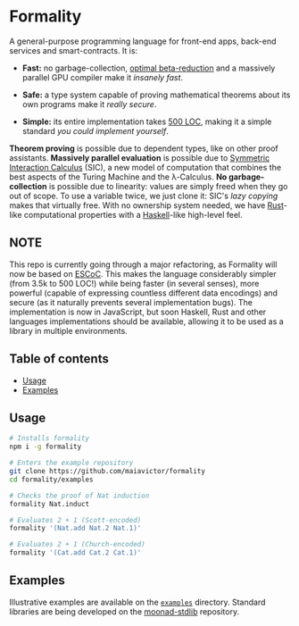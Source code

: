 # Formality

A general-purpose programming language for front-end apps, back-end services and smart-contracts. It is:

- **Fast:** no garbage-collection, [optimal beta-reduction](https://medium.com/@maiavictor/solving-the-mystery-behind-abstract-algorithms-magical-optimizations-144225164b07) and a massively parallel GPU compiler make it *insanely fast*.

- **Safe:** a type system capable of proving mathematical theorems about its own programs make it *really secure*.

- **Simple:** its entire implementation takes [500 LOC](javascript/formality.js), making it a simple standard *you could implement yourself*.

**Theorem proving** is possible due to dependent types, like on other proof assistants. **Massively parallel evaluation** is possible due to [Symmetric Interaction Calculus](https://github.com/MaiaVictor/symmetric-interaction-calculus) (SIC), a new model of computation that combines the best aspects of the Turing Machine and the λ-Calculus. **No garbage-collection** is possible due to linearity: values are simply freed when they go out of scope. To use a variable twice, we just clone it: SIC's *lazy copying* makes that virtually free. With no ownership system needed, we have [Rust](https://www.rust-lang.org/en-US/)-like computational properties with a [Haskell](https://www.haskell.org/)-like high-level feel.

## NOTE

This repo is currently going through a major refactoring, as Formality will now be based on [ESCoC](https://github.com/maiavictor/escoc). This makes the language considerably simpler (from 3.5k to 500 LOC!) while being faster (in several senses), more powerful (capable of expressing countless different data encodings) and secure (as it naturally prevents several implementation bugs). The implementation is now in JavaScript, but soon Haskell, Rust and other languages implementations should be available, allowing it to be used as a library in multiple environments.

## Table of contents
<a name="table-of-contents"/>

   * [Usage](#usage)
   * [Examples](#examples)

## Usage
<a name="usage"/>

```bash
# Installs formality
npm i -g formality

# Enters the example repository
git clone https://github.com/maiavictor/formality
cd formality/examples

# Checks the proof of Nat induction
formality Nat.induct

# Evaluates 2 + 1 (Scott-encoded)
formality '(Nat.add Nat.2 Nat.1)'

# Evaluates 2 + 1 (Church-encoded)
formality '(Cat.add Cat.2 Cat.1)'
```

## Examples

Illustrative examples are available on the [`examples`](examples) directory. Standard libraries are being developed on the [moonad-stdlib](https://github.com/moonad/moonad-stdlib) repository.
